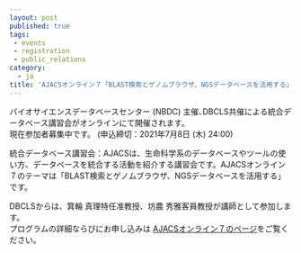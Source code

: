 ```yaml
---
layout: post
published: true
tags:
 - events
 - registration
 - public_relations
category:
  - ja
title: 'AJACSオンライン７「BLAST検索とゲノムブラウザ、NGSデータベースを活用する」（2021年7月15日）の参加者募集中です'
---
```

バイオサイエンスデータベースセンター (NBDC) 主催､DBCLS共催による統合データベース講習会がオンラインにて開催されます。  <br />
現在参加者募集中です。 (申込締切：2021年7月8日 (木) 24:00)  <br />

統合データベース講習会：AJACSは、生命科学系のデータベースやツールの使い方、データベースを統合する活動を紹介する講習会です。AJACSオンライン７のテーマは「BLAST検索とゲノムブラウザ、NGSデータベースを活用する」です。
<br />

DBCLSからは、箕輪 真理特任准教授、坊農 秀雅客員教授が講師として参加します。  <br />
プログラムの詳細ならびにお申し込みは [AJACSオンライン７のページ](https://biosciencedbc.jp/event/ajacs/ajacs88.html "AJACSオンライン７のページ")をご覧ください。
